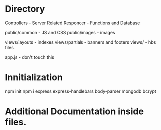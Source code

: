 # Directory

Controllers - Server Related
Responder - Functions and Database


public/common - JS and CSS
public/images - images


views/layouts - indexes
views/partials - banners and footers
views/ - hbs files

app.js - don't touch this

# Innitialization
npm init
npm i express express-handlebars body-parser mongodb bcrypt


# Additional Documentation inside files.
